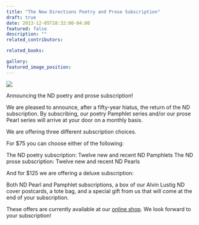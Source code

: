 ```yaml
---
title: "The New Directions Poetry and Prose Subscription"
draft: true
date: 2013-12-05T18:32:00-04:00
featured: false
description: ""
related_contributors:

related_books:

gallery:
featured_image_position: 
---
```


![](https://ndbooks.imgix.net/Deluxe.jpg)

Announcing the ND poetry and prose subscription!

We are pleased to announce, after a fifty-year hiatus, the return of the ND subscription. By subscribing, our poetry Pamphlet series and/or our prose Pearl series will arrive at your door on a monthly basis.

We are offering three different subscription choices.

For $75 you can choose either of the following:

The ND poetry subscription: Twelve new and recent ND Pamphlets
The ND prose subscription: Twelve new and recent ND Pearls

And for $125 we are offering a deluxe subscription:

Both ND Pearl and Pamphlet subscriptions, a box of our Alvin Lustig ND cover postcards, a tote bag, and a special gift from us that will come at the end of your subscription.

These offers are currently available at our [online shop](http://ndbooks.com/shop/goods/). We look forward to your subscription!

